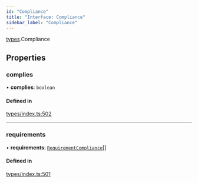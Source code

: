 ```yaml
---
id: "Compliance"
title: "Interface: Compliance"
sidebar_label: "Compliance"
---
```


[types](../../../modules/Types/Types.md).Compliance

## Properties

### complies

• **complies**: `boolean`

#### Defined in

[types/index.ts:502](https://github.com/PolymeshAssociation/polymesh-sdk/blob/91c2d2d8/src/types/index.ts#L502)

___

### requirements

• **requirements**: [`RequirementCompliance`](../RequirementCompliance/RequirementCompliance.md)[]

#### Defined in

[types/index.ts:501](https://github.com/PolymeshAssociation/polymesh-sdk/blob/91c2d2d8/src/types/index.ts#L501)
